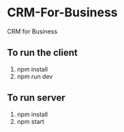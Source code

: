 # CRM-For-Business
CRM for Business
 
## To run the client 
1. npm install
2. npm run dev

## To run server
1. npm install
2. npm start
